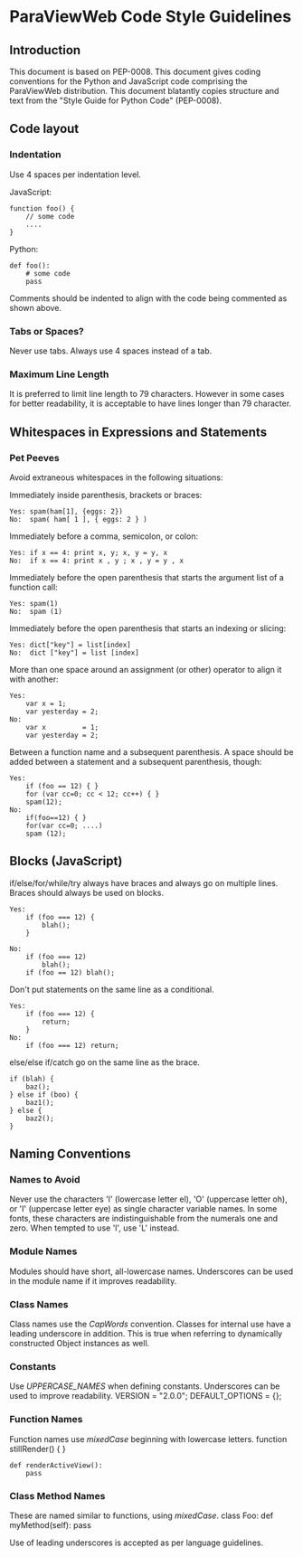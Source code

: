 # ParaViewWeb Code Style Guidelines


## Introduction

This document is based on PEP-0008. This document gives coding conventions for
the Python and JavaScript code comprising the ParaViewWeb distribution. This
document blatantly copies structure and text from the "Style Guide for Python
Code" (PEP-0008).

## Code layout

### Indentation

Use 4 spaces per indentation level.

JavaScript:

    function foo() {
        // some code
        ....
    }

Python:

    def foo():
        # some code
        pass

Comments should be indented to align with the code being commented as shown
above.

### Tabs or Spaces?

Never use tabs. Always use 4 spaces instead of a tab.

### Maximum Line Length

It is preferred to limit line length to 79 characters. However in some cases for
better readability, it is acceptable to have lines longer than 79 character.

## Whitespaces in Expressions and Statements

### Pet Peeves

Avoid extraneous whitespaces in the following situations:

Immediately inside parenthesis, brackets or braces:

    Yes: spam(ham[1], {eggs: 2})
    No:  spam( ham[ 1 ], { eggs: 2 } )

Immediately before a comma, semicolon, or colon:

    Yes: if x == 4: print x, y; x, y = y, x
    No:  if x == 4: print x , y ; x , y = y , x

Immediately before the open parenthesis that starts the argument list of a function call:

    Yes: spam(1)
    No:  spam (1)

Immediately before the open parenthesis that starts an indexing or slicing:

    Yes: dict["key"] = list[index]
    No:  dict ["key"] = list [index]

More than one space around an assignment (or other) operator to align it with another:

    Yes:
        var x = 1;
        var yesterday = 2;
    No:
        var x         = 1;
        var yesterday = 2;


Between a function name and a subsequent parenthesis. A space should be added between a statement and a subsequent parenthesis, though:

    Yes:
        if (foo == 12) { }
        for (var cc=0; cc < 12; cc++) { }
        spam(12);
    No:
        if(foo==12) { }
        for(var cc=0; ....)
        spam (12);

## Blocks (JavaScript)

if/else/for/while/try always have braces and always go on multiple lines.
Braces should always be used on blocks.

    Yes:
        if (foo === 12) {
            blah();
        }

    No:
        if (foo === 12)
            blah();
        if (foo == 12) blah();


Don't put statements on the same line as a conditional.

    Yes:
        if (foo === 12) {
            return;
        }
    No:
        if (foo === 12) return;

else/else if/catch go on the same line as the brace.

    if (blah) {
        baz();
    } else if (boo) {
        baz1();
    } else {
        baz2();
    }

## Naming Conventions

### Names to Avoid

Never use the characters 'l' (lowercase letter el), 'O' (uppercase letter oh),
or 'I' (uppercase letter eye) as single character variable names.
In some fonts, these characters are indistinguishable from the numerals one and
zero. When tempted to use 'l', use 'L' instead.

### Module Names

Modules should have short, all-lowercase names. Underscores can be used in the
module name if it improves readability.

### Class Names

Class names use the _CapWords_ convention. Classes for
internal use have a leading underscore in addition. This is true when referring
to dynamically constructed Object instances as well.

### Constants

Use _UPPERCASE\_NAMES_ when defining constants. Underscores can be used to improve
readability.
    VERSION = "2.0.0";
    DEFAULT_OPTIONS = {};

### Function Names

Function names use _mixedCase_ beginning with lowercase letters.
    function stillRender() {
    }

    def renderActiveView():
        pass


### Class Method Names

These are named similar to functions, using _mixedCase_.
    class Foo:
        def myMethod(self):
            pass

Use of leading underscores is accepted as per language guidelines.
